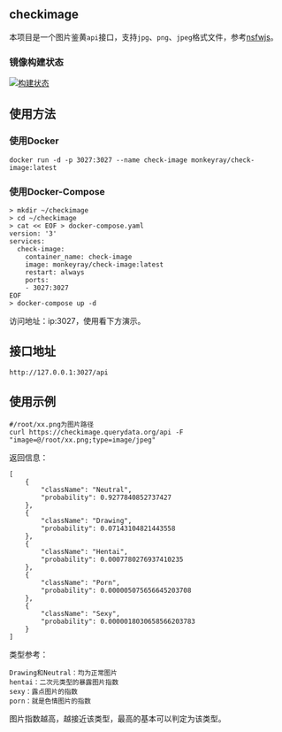 checkimage
---------------

本项目是一个图片鉴黄`api`接口，支持`jpg`、`png`、`jpeg`格式文件，参考[nsfwjs][1]。

### 镜像构建状态

[![构建状态](https://caidog.coding.net/badges/mirai-plugin/job/1401703/build.svg)](https://caidog.coding.net/p/mirai-plugin/ci/job)

使用方法
---------------

### 使用Docker

```
docker run -d -p 3027:3027 --name check-image monkeyray/check-image:latest
```

### 使用Docker-Compose

```
> mkdir ~/checkimage
> cd ~/checkimage
> cat << EOF > docker-compose.yaml
version: '3'
services:
  check-image:
    container_name: check-image
    image: monkeyray/check-image:latest
    restart: always
    ports:
    - 3027:3027
EOF
> docker-compose up -d
```

访问地址：ip:3027，使用看下方演示。

接口地址
---------------

    http://127.0.0.1:3027/api

使用示例
---------------

    #/root/xx.png为图片路径
    curl https://checkimage.querydata.org/api -F "image=@/root/xx.png;type=image/jpeg" 

返回信息：

    [
        {
            "className": "Neutral",
            "probability": 0.9277840852737427
        },
        {
            "className": "Drawing",
            "probability": 0.07143104821443558
        },
        {
            "className": "Hentai",
            "probability": 0.0007780276937410235
        },
        {
            "className": "Porn",
            "probability": 0.000005075656645203708
        },
        {
            "className": "Sexy",
            "probability": 0.0000018030658566203783
        }
    ]

类型参考：

    Drawing和Neutral：均为正常图片
    hentai：二次元类型的暴露图片指数
    sexy：露点图片的指数
    porn：就是色情图片的指数

图片指数越高，越接近该类型，最高的基本可以判定为该类型。

[1]: https://github.com/infinitered/nsfwjs
